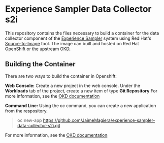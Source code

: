 # Experience Sampler Data Collector s2i

This repository contains the files necessary to build a container for the data collector component of the [Experience Sampler](http://www.experiencesampler.com) system using Red Hat's [Source-to-Image](https://github.com/openshift/source-to-image) tool. The image can built and hosted on Red Hat OpenShift or the upstream OKD. 

## Building the Container ##
There are two ways to build the container in Openshift:

**Web Console:** Create a new project in the web console. Under the **Workloads** tab of the project, create a new item of type **Git Repository** For more information, see the [OKD documentation](https://docs.okd.io/latest/applications/application_life_cycle_management/odc-creating-applications-using-developer-perspective.html) 

**Command Line:** Using the oc command, you can create a new application from the respository.
> oc new-app https://github.com/JaimeMagiera/experience-sampler-data-collector-s2i.git
 
 For more information, see the [OKD documentation](https://docs.okd.io/latest/applications/application_life_cycle_management/creating-applications-using-cli.html)

